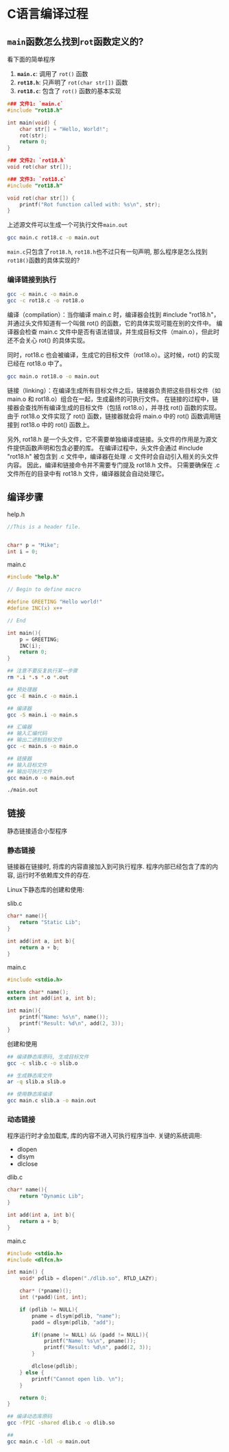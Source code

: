 # C语言编译过程

## `main`函数怎么找到`rot`函数定义的?

看下面的简单程序

1. **`main.c`**: 调用了 `rot()` 函数
2. **`rot18.h`**: 只声明了 `rot(char str[])` 函数
3. **`rot18.c`**: 包含了 `rot()` 函数的基本实现

```c
### 文件1: `main.c`
#include "rot18.h"

int main(void) {
    char str[] = "Hello, World!";
    rot(str);
    return 0;
}
```

```c
### 文件2: `rot18.h`
void rot(char str[]);
```

```c
### 文件3: `rot18.c`
#include "rot18.h"

void rot(char str[]) {
    printf("Rot function called with: %s\n", str);
}
```

上述源文件可以生成一个可执行文件`main.out`

```bash
gcc main.c rot18.c -o main.out
```

`main.c`只包含了`rot18.h`, `rot18.h`也不过只有一句声明, 那么程序是怎么找到`rot18()`函数的具体实现的?

### 编译链接到执行

```bash
gcc -c main.c -o main.o
gcc -c rot18.c -o rot18.o
```

编译（compilation）：当你编译 main.c 时，编译器会找到 #include "rot18.h"，并通过头文件知道有一个叫做 rot() 的函数，它的具体实现可能在别的文件中。
编译器会检查 main.c 文件中是否有语法错误，并生成目标文件（main.o），但此时还不会关心 rot() 的具体实现。

同时，rot18.c 也会被编译，生成它的目标文件（rot18.o）。这时候，rot() 的实现已经在 rot18.o 中了。

```bash
gcc main.o rot18.o -o main.out
```

链接（linking）：在编译生成所有目标文件之后，链接器负责把这些目标文件（如 main.o 和 rot18.o）组合在一起，生成最终的可执行文件。
在链接的过程中，链接器会查找所有编译生成的目标文件（包括 rot18.o），并寻找 rot() 函数的实现。
由于 rot18.o 文件实现了 rot() 函数，链接器就会将 main.o 中的 rot() 函数调用链接到 rot18.o 中的 rot() 函数上。

另外, rot18.h 是一个头文件，它不需要单独编译或链接。头文件的作用是为源文件提供函数声明和包含必要的库。
在编译过程中，头文件会通过 #include "rot18.h" 被包含到 .c 文件中，编译器在处理 .c 文件时会自动引入相关的头文件内容。
因此，编译和链接命令并不需要专门提及 rot18.h 文件。
只需要确保在 .c 文件所在的目录中有 rot18.h 文件，编译器就会自动处理它。

## 编译步骤

help.h

```c
//This is a header file.


char* p = "Mike";
int i = 0;
```

main.c

```c
#include "help.h"

// Begin to define macro

#define GREETING "Hello world!"
#define INC(x) x++

// End

int main(){
    p = GREETING;
    INC(i);
    return 0;
}
```

```bash
## 注意不要反复执行某一步骤
rm *.i *.s *.o *.out

## 预处理器
gcc -E main.c -o main.i

## 编译器
gcc -S main.i -o main.s

## 汇编器
## 输入汇编代码
## 输出二进制目标文件
gcc -c main.s -o main.o

## 链接器
## 输入目标文件
## 输出可执行文件
gcc main.o -o main.out

./main.out
```

## 链接

静态链接适合小型程序

### 静态链接

链接器在链接时, 将库的内容直接加入到可执行程序. 程序内部已经包含了库的内容, 运行时不依赖库文件的存在.

Linux下静态库的创建和使用:

slib.c

```c
char* name(){
    return "Static Lib";
}

int add(int a, int b){
    return a + b;
}

```

main.c

```c
#include <stdio.h>

extern char* name();
extern int add(int a, int b);

int main(){
    printf("Name: %s\n", name());
    printf("Result: %d\n", add(2, 3));
}
```

创建和使用

```bash
## 编译静态库原码, 生成目标文件
gcc -c slib.c -o slib.o

## 生成静态库文件
ar -q slib.a slib.o

## 使用静态库编译
gcc main.c slib.a -o main.out
```

### 动态链接

程序运行时才会加载库, 库的内容不进入可执行程序当中.
关键的系统调用:

- dlopen
- dlsym
- dlclose

dlib.c

```c
char* name(){
    return "Dynamic Lib";
}

int add(int a, int b){
    return a + b;
}
```

main.c

```c
#include <stdio.h>
#include <dlfcn.h>

int main() {
    void* pdlib = dlopen("./dlib.so", RTLD_LAZY);

    char* (*pname)();
    int (*padd)(int, int);

    if (pdlib != NULL){
        pname = dlsym(pdlib, "name");
        padd = dlsym(pdlib, "add");

        if((pname != NULL) && (padd != NULL)){
            printf("Name: %s\n", pname());
            printf("Result: %d\n", padd(2, 3));
        }

        dlclose(pdlib);
    } else {
        printf("Cannot open lib. \n");
    }

    return 0;
}
```

```bash
## 编译动态库原码
gcc -fPIC -shared dlib.c -o dlib.so

##
gcc main.c -ldl -o main.out
```
